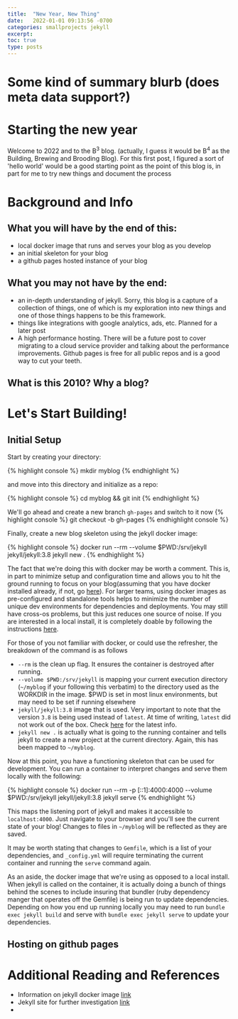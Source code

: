 ```yaml
---
title:  "New Year, New Thing"
date:   2022-01-01 09:13:56 -0700
categories: smallprojects jekyll
excerpt: 
toc: true
type: posts
---
```


# Some kind of summary blurb (does meta data support?)
# Starting the new year
Welcome to 2022 and to the B<sup>3</sup> blog. (actually, I guess it would be B<sup>4</sup> as the Building, Brewing and Brooding Blog). For this first post, I figured a sort of 'hello world' would be a good starting point as the point of this blog is, in part for me to try new things and document the process

# Background and Info

## What you will have by the end of this:
- local docker image that runs and serves your blog as you develop
- an initial skeleton for your blog
- a github pages hosted instance of your blog

## What you may not have by the end:
- an in-depth understanding of jekyll. Sorry, this blog is a capture of a collection of things, one of which is my exploration into new things and one of those things happens to be this framework. 
- things like integrations with google analytics, ads, etc. Planned for a later post
- A high performance hosting. There will be a future post to cover migrating to a cloud service provider and talking about the performance improvements. Github pages is free for all public repos and is a good way to cut your teeth. 

## What is this 2010? Why a blog?

# Let's Start Building!
## Initial Setup
Start by creating your directory:

{% highlight console %}
mkdir myblog
{% endhighlight %}

and move into this directory and initialize as a repo:

{% highlight console %}
cd myblog && git init
{% endhighlight %}

We'll go ahead and create a new branch `gh-pages` and switch to it now
{% highlight console %}
git checkout -b gh-pages
{% endhighlight console %}

Finally, create a new blog skeleton using the jekyll docker image:

{% highlight console %}
docker run --rm --volume $PWD:/srv/jekyll jekyll/jekyll:3.8 jekyll new .
{% endhighlight %}

The fact that we're doing this with docker may be worth a comment. This is, in part to minimize setup and configuration time and allows you to hit the ground running to focus on your blog(assuming that you have docker installed already, if not, go [here](https://www.docker.com/get-started)). For larger teams, using docker images as pre-configured and standalone tools helps to minimize the number of unique dev environments for dependencies and deployments. You may still have cross-os problems, but this just reduces one source of noise. If you are interested in a local install, it is completely doable by following the instructions [here](https://jekyllrb.com/docs/).

For those of you not familiar with docker, or could use the refresher, the breakdown of the command is as follows
- `--rm` is the clean up flag. It ensures the container is destroyed after running.
- `--volume $PWD:/srv/jekyll` is mapping your current execution directory (`~/myblog` if your following this verbatim) to the directory used as the WORKDIR in the image. $PWD is set in most linux environments, but may need to be set if running elsewhere
- `jekyll/jekyll:3.8` image that is used. Very important to note that the version `3.8` is being used instead of `latest`. At time of writing, `latest` did not work out of the box. Check [here](https://github.com/envygeeks/jekyll-docker/blob/master/README.md) for the latest info. 
- `jekyll new .` is actually what is going to the running container and tells jekyll to create a new project at the current directory. Again, this has been mapped to `~/myblog`.


Now at this point, you have a functioning skeleton that can be used for development. You can run a container to interpret changes and serve them locally with the following:

{% highlight console %}
docker run --rm -p [::1]:4000:4000 --volume $PWD:/srv/jekyll jekyll/jekyll:3.8 jekyll serve
{% endhighlight %}

This maps the listening port of jekyll and makes it accessible to `localhost:4000`. Just navigate to your browser and you'll see the current state of your blog! Changes to files in `~/myblog` will be reflected as they are saved. 

It may be worth stating that changes to `Gemfile`, which is a list of your dependencies, and `_config.yml` will require terminating the current container and running the `serve` command again. 

As an aside, the docker image that we're using as opposed to a local install. When jekyll is called on the container, it is actually doing a bunch of things behind the scenes to include insuring that bundler (ruby dependency manger that operates off the Gemfile) is being run to update dependencies. Depending on how you end up running locally you may need to run `bundle exec jekyll build` and serve with `bundle exec jekyll serve` to update your dependencies. 

## Hosting on github pages














# Additional Reading and References
- Information on jekyll docker image [link](https://github.com/envygeeks/jekyll-docker/blob/master/README.md)
- Jekyll site for further investigation [link](https://jekyllrb.com/)
- 



